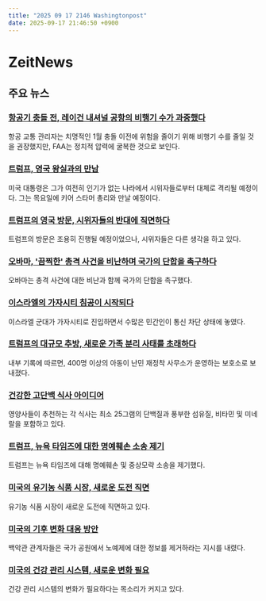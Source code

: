 ```yaml
---
title: "2025 09 17 2146 Washingtonpost"
date: 2025-09-17 21:46:50 +0900
---
```


# ZeitNews
## 주요 뉴스
### [항공기 충돌 전, 레이건 내셔널 공항의 비행기 수가 과중했다](https://www.washingtonpost.com/business/2025/09/17/reagan-national-airport-crash-investigation/)
항공 교통 관리자는 치명적인 1월 충돌 이전에 위험을 줄이기 위해 비행기 수를 줄일 것을 권장했지만, FAA는 정치적 압력에 굴복한 것으로 보인다.

### [트럼프, 영국 왕실과의 만남](https://www.washingtonpost.com/politics/2025/09/17/trump-britain-state-visit/)
미국 대통령은 그가 여전히 인기가 없는 나라에서 시위자들로부터 대체로 격리될 예정이다. 그는 목요일에 키어 스타머 총리와 만날 예정이다.

### [트럼프의 영국 방문, 시위자들의 반대에 직면하다](https://www.washingtonpost.com/world/2025/09/17/trump-britain-protests-epstein-visit/)
트럼프의 방문은 조용히 진행될 예정이었으나, 시위자들은 다른 생각을 하고 있다.

### [오바마, '끔찍한' 총격 사건을 비난하며 국가의 단합을 촉구하다](https://www.washingtonpost.com/politics/2025/09/17/obama-trump-charlie-kirk-killing/)
오바마는 총격 사건에 대한 비난과 함께 국가의 단합을 촉구했다.

### [이스라엘의 가자시티 침공이 시작되다](https://www.washingtonpost.com/world/2025/09/17/gaza-city-israel/)
이스라엘 군대가 가자시티로 진입하면서 수많은 민간인이 통신 차단 상태에 놓였다.

### [트럼프의 대규모 추방, 새로운 가족 분리 사태를 초래하다](https://www.washingtonpost.com/immigration/2025/09/17/trump-immigration-family-separations-children/)
내부 기록에 따르면, 400명 이상의 아동이 난민 재정착 사무소가 운영하는 보호소로 보내졌다.

### [건강한 고단백 식사 아이디어](https://www.washingtonpost.com/wellness/2025/09/17/healthy-meal-ideas-protein/)
영양사들이 추천하는 각 식사는 최소 25그램의 단백질과 풍부한 섬유질, 비타민 및 미네랄을 포함하고 있다.

### [트럼프, 뉴욕 타임즈에 대한 명예훼손 소송 제기](https://www.washingtonpost.com/business/2025/09/16/trump-new-york-times-defamation-lawsuit/)
트럼프는 뉴욕 타임즈에 대해 명예훼손 및 중상모략 소송을 제기했다.

### [미국의 유기농 식품 시장, 새로운 도전 직면](https://www.washingtonpost.com/business/2025/09/16/organic-food-market-challenges/)
유기농 식품 시장이 새로운 도전에 직면하고 있다.

### [미국의 기후 변화 대응 방안](https://www.washingtonpost.com/climate-environment/2025/09/15/national-parks-slavery-information-removal/)
백악관 관계자들은 국가 공원에서 노예제에 대한 정보를 제거하라는 지시를 내렸다.

### [미국의 건강 관리 시스템, 새로운 변화 필요](https://www.washingtonpost.com/health/2025/09/15/daylight-savings-clock-obesity-stroke/)
건강 관리 시스템의 변화가 필요하다는 목소리가 커지고 있다.